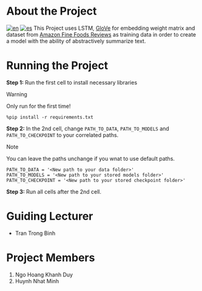 # About the Project
[![en](https://img.shields.io/badge/lang-en-red.svg)](https://github.com/rqkun/TextSummarizationLSTM/blob/main/README.md)
[![es](https://img.shields.io/badge/lang-vn-yellow.svg)](https://github.com//rqkun/TextSummarizationLSTM/blob/main/README_VN.md)
This Project uses LSTM, [GloVe](https://nlp.stanford.edu/projects/glove/) for embedding weight matrix and dataset from [Amazon Fine Foods Reviews](https://www.kaggle.com/datasets/snap/amazon-fine-food-reviews) as training data in order to create a model with the ability of abstractively summarize text.

# Running the Project
**Step 1:** Run the first cell to install necessary libraries
> [!WARNING]
> Only run for the first time!
```
%pip install -r requirements.txt
```

**Step 2:** In the 2nd cell, change  ```PATH_TO_DATA```, ```PATH_TO_MODELS``` and ```PATH_TO_CHECKPOINT``` to your correlated paths.
> [!NOTE]
> You can leave the paths unchange if you wnat to use default paths.
```
PATH_TO_DATA = '<New path to your data folder>'
PATH_TO_MODELS = '<New path to your stored models folder>'
PATH_TO_CHECKPOINT = '<New path to your stored checkpoint folder>'
```

**Step 3:** Run all cells after the 2nd cell.

# Guiding Lecturer 
- Tran Trong Binh

# Project Members
1. Ngo Hoang Khanh Duy
2. Huynh Nhat Minh
